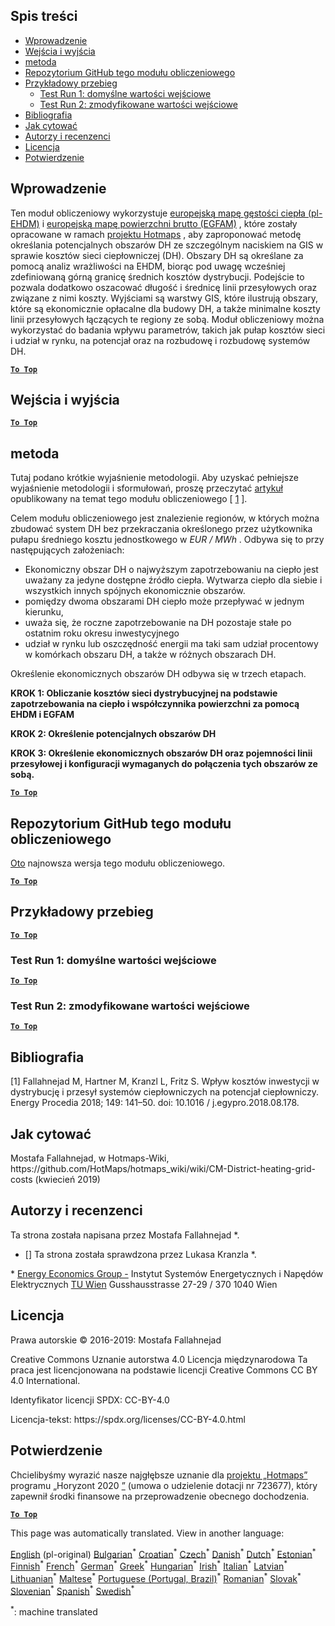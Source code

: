<h2> Spis treści </h2><ul><li> <a href="#introduction">Wprowadzenie</a> </li><li> <a href="#inputs-and-outputs">Wejścia i wyjścia</a> </li><li> <a href="#method">metoda</a> </li><li> <a href="#GitHub-Repository-of-this-calculation-module">Repozytorium GitHub tego modułu obliczeniowego</a> </li><li> <a href="#sample-run">Przykładowy przebieg</a> <ul><li> <a href="#test-run-1-default-input-values">Test Run 1: domyślne wartości wejściowe</a> </li><li> <a href="#test-run-2-modified-input-values">Test Run 2: zmodyfikowane wartości wejściowe</a> </li></ul></li><li> <a href="#references">Bibliografia</a> </li><li> <a href="#how-to-cite">Jak cytować</a> </li><li> <a href="#authors-and-reviewers">Autorzy i recenzenci</a> </li><li> <a href="#license">Licencja</a> </li><li> <a href="#acknowledgement">Potwierdzenie</a> </li></ul><h2> Wprowadzenie </h2><p> Ten moduł obliczeniowy wykorzystuje <a href="https://gitlab.com/hotmaps/heat/heat_tot_curr_density">europejską mapę gęstości ciepła (pl-EHDM)</a> i <a href="https://gitlab.com/hotmaps/gfa_tot_curr_density">europejską mapę powierzchni brutto (EGFAM)</a> , które zostały opracowane w ramach <a href="https://www.hotmaps-project.eu/">projektu Hotmaps</a> , aby zaproponować metodę określania potencjalnych obszarów DH ze szczególnym naciskiem na GIS w sprawie kosztów sieci ciepłowniczej (DH). Obszary DH są określane za pomocą analiz wrażliwości na EHDM, biorąc pod uwagę wcześniej zdefiniowaną górną granicę średnich kosztów dystrybucji. Podejście to pozwala dodatkowo oszacować długość i średnicę linii przesyłowych oraz związane z nimi koszty. Wyjściami są warstwy GIS, które ilustrują obszary, które są ekonomicznie opłacalne dla budowy DH, a także minimalne koszty linii przesyłowych łączących te regiony ze sobą. Moduł obliczeniowy można wykorzystać do badania wpływu parametrów, takich jak pułap kosztów sieci i udział w rynku, na potencjał oraz na rozbudowę i rozbudowę systemów DH. </p><p><ins> <code><strong><a href="#table-of-contents">To Top</a></strong></code> </ins> </p><h2> Wejścia i wyjścia </h2><p><ins> <code><strong><a href="#table-of-contents">To Top</a></strong></code> </ins> </p><h2> metoda </h2><p> Tutaj podano krótkie wyjaśnienie metodologii. Aby uzyskać pełniejsze wyjaśnienie metodologii i sformułowań, proszę przeczytać <a href="https://www.sciencedirect.com/science/article/pii/S1876610218304740">artykuł</a> opublikowany na temat tego modułu obliczeniowego [ <a href="#References">1</a> ]. </p><p> Celem modułu obliczeniowego jest znalezienie regionów, w których można zbudować system DH bez przekraczania określonego przez użytkownika pułapu średniego kosztu jednostkowego w <em><em>EUR / MWh</em></em> . Odbywa się to przy następujących założeniach: </p><ul><li> Ekonomiczny obszar DH o najwyższym zapotrzebowaniu na ciepło jest uważany za jedyne dostępne źródło ciepła. Wytwarza ciepło dla siebie i wszystkich innych spójnych ekonomicznie obszarów. </li><li> pomiędzy dwoma obszarami DH ciepło może przepływać w jednym kierunku, </li><li> uważa się, że roczne zapotrzebowanie na DH pozostaje stałe po ostatnim roku okresu inwestycyjnego </li><li> udział w rynku lub oszczędność energii ma taki sam udział procentowy w komórkach obszaru DH, a także w różnych obszarach DH. </li></ul><p> Określenie ekonomicznych obszarów DH odbywa się w trzech etapach. </p><p> <strong>KROK 1: Obliczanie kosztów sieci dystrybucyjnej na podstawie zapotrzebowania na ciepło i współczynnika powierzchni za pomocą EHDM i EGFAM</strong> </p><p> <strong>KROK 2: Określenie potencjalnych obszarów DH</strong> </p><p> <strong>KROK 3: Określenie ekonomicznych obszarów DH oraz pojemności linii przesyłowej i konfiguracji wymaganych do połączenia tych obszarów ze sobą.</strong> </p><p><ins> <code><strong><a href="#table-of-contents">To Top</a></strong></code> </ins> </p><h2> Repozytorium GitHub tego modułu obliczeniowego </h2><p> <a href="https://github.com/HotMaps/dh_economic_assessment/tree/develop">Oto</a> najnowsza wersja tego modułu obliczeniowego. </p><p><ins> <code><strong><a href="#table-of-contents">To Top</a></strong></code> </ins> </p><h2> Przykładowy przebieg </h2><p><ins> <code><strong><a href="#table-of-contents">To Top</a></strong></code> </ins> </p><h3> Test Run 1: domyślne wartości wejściowe </h3><p><ins> <code><strong><a href="#table-of-contents">To Top</a></strong></code> </ins> </p><h3> Test Run 2: zmodyfikowane wartości wejściowe </h3><p><ins> <code><strong><a href="#table-of-contents">To Top</a></strong></code> </ins> </p><h2> Bibliografia </h2><p> [1] Fallahnejad M, Hartner M, Kranzl L, Fritz S. Wpływ kosztów inwestycji w dystrybucję i przesył systemów ciepłowniczych na potencjał ciepłowniczy. Energy Procedia 2018; 149: 141–50. doi: 10.1016 / j.egypro.2018.08.178. </p><h2> Jak cytować </h2><p> Mostafa Fallahnejad, w Hotmaps-Wiki, https://github.com/HotMaps/hotmaps_wiki/wiki/CM-District-heating-grid-costs (kwiecień 2019) </p><h2> Autorzy i recenzenci </h2><p> Ta strona została napisana przez Mostafa Fallahnejad *. </p><ul><li> [] Ta strona została sprawdzona przez Lukasa Kranzla *. </li></ul><p> * <a href="https://eeg.tuwien.ac.at/">Energy Economics Group -</a> Instytut Systemów Energetycznych i Napędów Elektrycznych <a href="https://eeg.tuwien.ac.at/">TU Wien</a> Gusshausstrasse 27-29 / 370 1040 Wien </p><h2> Licencja </h2><p> Prawa autorskie © 2016-2019: Mostafa Fallahnejad </p><p> Creative Commons Uznanie autorstwa 4.0 Licencja międzynarodowa Ta praca jest licencjonowana na podstawie licencji Creative Commons CC BY 4.0 International. </p><p> Identyfikator licencji SPDX: CC-BY-4.0 </p><p> Licencja-tekst: https://spdx.org/licenses/CC-BY-4.0.html </p><h2> Potwierdzenie </h2><p> Chcielibyśmy wyrazić nasze najgłębsze uznanie dla <a href="https://www.hotmaps-project.eu">projektu „Hotmaps”</a> programu „Horyzont 2020 <a href="https://www.hotmaps-project.eu">”</a> (umowa o udzielenie dotacji nr 723677), który zapewnił środki finansowe na przeprowadzenie obecnego dochodzenia. </p><p><ins> <code><strong><a href="#table-of-contents">To Top</a></strong></code> </ins> </p>

This page was automatically translated. View in another language:

[English](../en/CM-District-heating-potential-economic-assessment.md) (pl-original) [Bulgarian](../bg/CM-District-heating-potential-economic-assessment.md)<sup>\*</sup> [Croatian](../hr/CM-District-heating-potential-economic-assessment.md)<sup>\*</sup> [Czech](../cs/CM-District-heating-potential-economic-assessment.md)<sup>\*</sup> [Danish](../da/CM-District-heating-potential-economic-assessment.md)<sup>\*</sup> [Dutch](../nl/CM-District-heating-potential-economic-assessment.md)<sup>\*</sup> [Estonian](../et/CM-District-heating-potential-economic-assessment.md)<sup>\*</sup> [Finnish](../fi/CM-District-heating-potential-economic-assessment.md)<sup>\*</sup> [French](../fr/CM-District-heating-potential-economic-assessment.md)<sup>\*</sup> [German](../de/CM-District-heating-potential-economic-assessment.md)<sup>\*</sup> [Greek](../el/CM-District-heating-potential-economic-assessment.md)<sup>\*</sup> [Hungarian](../hu/CM-District-heating-potential-economic-assessment.md)<sup>\*</sup> [Irish](../ga/CM-District-heating-potential-economic-assessment.md)<sup>\*</sup> [Italian](../it/CM-District-heating-potential-economic-assessment.md)<sup>\*</sup> [Latvian](../lv/CM-District-heating-potential-economic-assessment.md)<sup>\*</sup> [Lithuanian](../lt/CM-District-heating-potential-economic-assessment.md)<sup>\*</sup> [Maltese](../mt/CM-District-heating-potential-economic-assessment.md)<sup>\*</sup>  [Portuguese (Portugal, Brazil)](../pt/CM-District-heating-potential-economic-assessment.md)<sup>\*</sup> [Romanian](../ro/CM-District-heating-potential-economic-assessment.md)<sup>\*</sup> [Slovak](../sk/CM-District-heating-potential-economic-assessment.md)<sup>\*</sup> [Slovenian](../sl/CM-District-heating-potential-economic-assessment.md)<sup>\*</sup> [Spanish](../es/CM-District-heating-potential-economic-assessment.md)<sup>\*</sup> [Swedish](../sv/CM-District-heating-potential-economic-assessment.md)<sup>\*</sup> 

<sup>\*</sup>: machine translated
